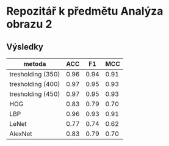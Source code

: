 # Repozitář k předmětu Analýza obrazu 2
## Výsledky

|metoda|ACC|F1|MCC|
|---|---|---|---|
|tresholding (350)|0.96|0.94|0.91|
|tresholding (400)|0.97|0.95|0.93|
|tresholding (450)|0.97|0.95|0.93|
|HOG|0.83|0.79|0.70|
|LBP|0.96|0.93|0.91|
|LeNet|0.77|0.74|0.62|
|AlexNet|0.83|0.79|0.70|
